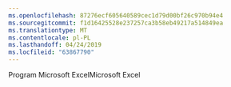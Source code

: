 ```yaml
---
ms.openlocfilehash: 87276ecf605640589cec1d79d00bf26c970b94e4
ms.sourcegitcommit: f1d16425528e237257ca3b58eb49217a514849ea
ms.translationtype: MT
ms.contentlocale: pl-PL
ms.lasthandoff: 04/24/2019
ms.locfileid: "63867790"
---
```

<span data-ttu-id="eb244-101">Program Microsoft Excel</span><span class="sxs-lookup"><span data-stu-id="eb244-101">Microsoft Excel</span></span>
